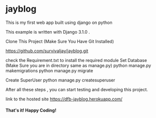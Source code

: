 # jayblog
This is my first web app built using django on python

This example is written with Django 3.1.0 .

Clone This Project (Make Sure You Have Git Installed)

https://github.com/survivaljay/jayblog.git

check the Requirement.txt to install the required module 
Set Database (Make Sure you are in directory same as manage.py)
python manage.py makemigrations python manage.py migrate

Create SuperUser 
python manage.py createsuperuser


After all these steps , you can start testing and developing this project. 


link to the hosted site
https://dfb-jayblog.herokuapp.com/



#### That's it! Happy Coding!



